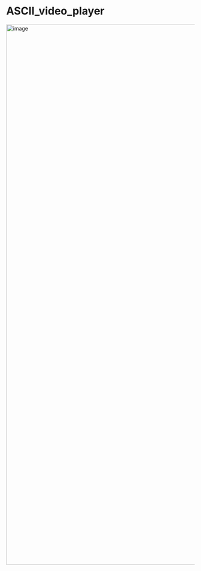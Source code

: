 # ASCII_video_player

<img width="1440" alt="image" src="https://github.com/user-attachments/assets/bad03057-4c83-402c-8cd7-aa68a7b140e7">
